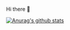 Hi there 👋


[![Anurag's github stats](https://github-readme-stats.vercel.app/api?username=jiekeith)](https://github.com/anuraghazra/github-readme-stats)
